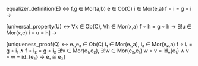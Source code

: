 equalizer_definition(E) ↔
    f,g ∈ Mor(a,b)
    e ∈ Ob(C)
    i ∈ Mor(e,a)
    f ∘ i = g ∘ i
→

[universal_property(U) ↔
    ∀x ∈ Ob(C), ∀h ∈ Mor(x,a)
    f ∘ h = g ∘ h
    → ∃!u ∈ Mor(x,e)
    i ∘ u = h]
→

[uniqueness_proof(Q) ↔
    e₁,e₂ ∈ Ob(C)
    i₁ ∈ Mor(e₁,a), i₂ ∈ Mor(e₂,a)
    f ∘ i₁ = g ∘ i₁ ∧ f ∘ i₂ = g ∘ i₂
    ∃!v ∈ Mor(e₁,e₂), ∃!w ∈ Mor(e₂,e₁)
    w ∘ v = id_{e₁} ∧ v ∘ w = id_{e₂}
    → e₁ ≅ e₂]
